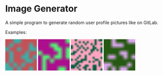 # Image Generator

A simple program to generate random user profile pictures like on GitLab.

Examples:

<img src="./examples/1.png" width="100" />
<img src="./examples/2.png" width="100" /> 

<img src="./examples/3.png" width="100" />
<img src="./examples/4.png" width="100" />